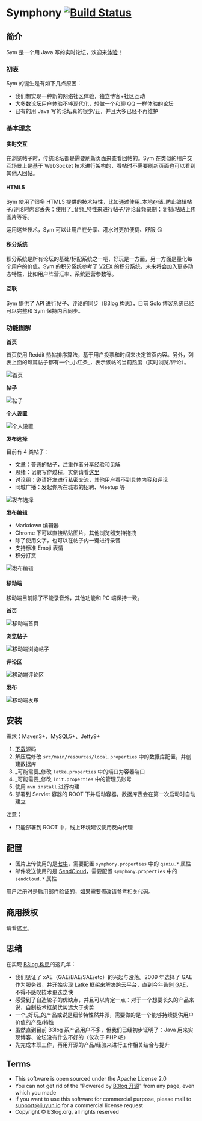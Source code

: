 # Symphony [![Build Status](https://img.shields.io/travis/b3log/symphony.svg?style=flat)](https://travis-ci.org/b3log/symphony)

## 简介

Sym 是一个用 Java 写的实时论坛，欢迎来[体验](http://hacpai.com/register?r=Vanessa)！


### 初衷

Sym 的诞生是有如下几点原因：

* 我们想实现一种新的网络社区体验，独立博客+社区互动
* 大多数论坛用户体验不够现代化，想做一个和聊 QQ 一样体验的论坛
* 已有的用 Java 写的论坛真的很少/丑，并且大多已经不再维护

### 基本理念

#### 实时交互

在浏览帖子时，传统论坛都是需要刷新页面来查看回帖的。Sym 在类似的用户交互场景上是基于 WebSocket 技术进行架构的，看帖时不需要刷新页面也可以看到其他人回帖。

#### HTML5

Sym 使用了很多 HTML5 提供的技术特性，比如通过使用_本地存储_防止编辑帖子/评论时内容丢失；使用了_音频_特性来进行帖子/评论音频录制；复制/粘贴上传图片等等。

运用这些技术，Sym 可以让用户在分享、灌水时更加便捷、舒服 :smirk: 

#### 积分系统

积分系统是所有论坛的基础/标配系统之一吧，好玩是一方面，另一方面是量化每个用户的价值。Sym 的积分系统参考了 [V2EX](http://v2ex.com) 的积分系统，未来将会加入更多动态特性，比如用户阵营汇率、系统运营参数等。

#### 互联

Sym 提供了 API 进行帖子、评论的同步（[B3log 构思](http://hacpai.com/b3log)），目前 [Solo](https://github.com/b3log/solo) 博客系统已经可以完整和 Sym 保持内容同步。

### 功能图解

**首页**

首页使用 Reddit 热帖排序算法，基于用户投票和时间来决定首页内容。另外，列表上面的每篇帖子都有一个_小红条_，表示该帖的当前热度（实时浏览/评论）。

![首页](https://cloud.githubusercontent.com/assets/873584/10239677/db41be9e-6903-11e5-9a93-d095c62fe103.png)

**帖子**

![帖子](https://cloud.githubusercontent.com/assets/873584/10239706/4d98c668-6904-11e5-8c1d-3ca9e5d1584a.png)

**个人设置**

![个人设置](https://cloud.githubusercontent.com/assets/873584/10239055/23c48c32-68fa-11e5-857d-11b82941810a.png)

**发布选择**

目前有 4 类帖子：

* 文章：普通的帖子，注重作者分享经验和见解
* 思绪：记录写作过程，实例请看[这里](http://hacpai.com/article/1442568741454)
* 讨论组：邀请好友进行私密交流，其他用户看不到具体内容和评论
* 同城广播：发起你所在城市的招聘、Meetup 等

![发布选择](https://cloud.githubusercontent.com/assets/873584/10239716/6ebcf5f8-6904-11e5-9f7c-e16cd5afe0ac.png)

**发布编辑**

* Markdown 编辑器
* Chrome 下可以直接粘贴图片，其他浏览器支持拖拽
* 除了使用文字，也可以在帖子内一键进行录音
* 支持标准 Emoji 表情
* 积分打赏

![发布编辑](https://cloud.githubusercontent.com/assets/873584/10239755/ed2ca5f0-6904-11e5-8945-1a2a2ec11e69.png)

#### 移动端

移动端目前除了不能录音外，其他功能和 PC 端保持一致。

**首页**

![移动端首页](https://cloud.githubusercontent.com/assets/873584/10241975/e719d4ce-691f-11e5-9336-1df33e11425a.png)

**浏览帖子**

![移动端浏览帖子](https://cloud.githubusercontent.com/assets/873584/10242407/279d2ba6-6923-11e5-9265-62afbd024c0b.png)

**评论区**

![移动端评论区](https://cloud.githubusercontent.com/assets/873584/10242536/02d08358-6924-11e5-94c5-8ea10e1c7c8d.png)

**发布**

![移动端发布](https://cloud.githubusercontent.com/assets/873584/10241983/f0f1e248-691f-11e5-80c2-16fbda989da9.png)

## 安装

需求：Maven3+、MySQL5+、Jetty9+

1. [下载](https://github.com/b3log/symphony/archive/master.zip)源码
2. 解压后修改 `src/main/resources/local.properties` 中的数据库配置，并创建数据库
3. _可能需要_修改 `latke.properties` 中的端口为容器端口
4. _可能需要_修改 `init.properties` 中的管理员账号
3. 使用 `mvn install` 进行构建
4. 部署到 Servlet 容器的 ROOT 下并启动容器，数据库表会在第一次启动时自动建立

注意：

* 只能部署到 ROOT 中，线上环境建议使用反向代理

## 配置

* 图片上传使用的是[七牛](http://www.qiniu.com)，需要配置 `symphony.properties` 中的 `qiniu.*` 属性
* 邮件发送使用的是 [SendCloud](http://sendcloud.sohu.com)，需要配置 `symphony.properties` 中的 `sendcloud.*` 属性

用户注册时是启用邮件验证的，如果需要修改请参考相关代码。

## 商用授权

请看[这里](https://github.com/b3log/symphony/wiki/%E5%95%86%E7%94%A8%E6%8E%88%E6%9D%83)。

## 思绪

在实现 [B3log 构思](http://hacpai.com/b3log)的这几年：

* 我们见证了 xAE（GAE/BAE/SAE/etc）的兴起与没落。2009 年选择了 GAE 作为服务器，并开始实现 Latke 框架来解决跨云平台，直到今年[告别 GAE](http://hacpai.com/article/1443685401909)，不得不感叹技术更迭之快
* 感受到了自造轮子的优缺点，并且可以肯定一点：对于一个想要长久的产品来说，自制技术框架优势远大于劣势
* 一个_好玩_的产品或说是细节特性然并卵，需要做的是一个能够持续提供用户价值的产品/特性
* 虽然直到目前 B3log 系产品用户不多，但我们已经初步证明了：Java 用来实现博客、论坛没有什么不好的（仅次于 PHP 吧）
* 先完成本职工作，再用开源的产品/经验来进行工作相关结合与提升

## Terms

* This software is open sourced under the Apache License 2.0
* You can not get rid of the "Powered by [B3log 开源](http://b3log.org)" from any page, even which you made
* If you want to use this software for commercial purpose, please mail to support@liuyun.io for a commercial license request
* Copyright &copy; b3log.org, all rights reserved

